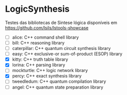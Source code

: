 # LogicSynthesis

Testes das bibliotecas de Sintese lógica disponíveis em https://github.com/lsils/lstools-showcase

- [ ] alice: C++ command shell library
- [ ] bill: C++ reasoning library
- [ ] caterpillar: C++ quantum circuit synthesis library
- [ ] easy: C++ exclusive-or sum-of-product (ESOP) library
- [x] kitty: C++ truth table library
- [x] lorina: C++ parsing library
- [ ] mockturtle: C++ logic network library
- [x] percy: C++ exact synthesis library
- [ ] tweedledum: C++ quantum compilation library
- [ ] angel: C++ quantum state preparation library
